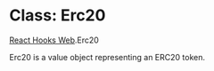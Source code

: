# Class: Erc20

[React Hooks Web](../modules/React_Hooks_Web.md).Erc20

Erc20 is a value object representing an ERC20 token.

